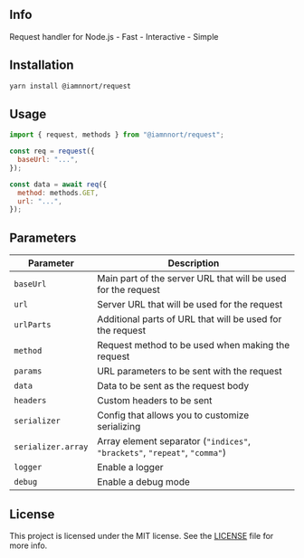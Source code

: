 ## Info

Request handler for Node.js - Fast - Interactive - Simple

## Installation

```bash
yarn install @iamnnort/request
```

## Usage

```javascript
import { request, methods } from "@iamnnort/request";

const req = request({
  baseUrl: "...",
});

const data = await req({
  method: methods.GET,
  url: "...",
});
```

## Parameters

| Parameter          | Description                                                                |
| ------------------ | -------------------------------------------------------------------------- |
| `baseUrl`          | Main part of the server URL that will be used for the request              |
| `url`              | Server URL that will be used for the request                               |
| `urlParts`         | Additional parts of URL that will be used for the request                  |
| `method`           | Request method to be used when making the request                          |
| `params`           | URL parameters to be sent with the request                                 |
| `data`             | Data to be sent as the request body                                        |
| `headers`          | Custom headers to be sent                                                  |
| `serializer`       | Config that allows you to customize serializing                            |
| `serializer.array` | Array element separator (`"indices"`, `"brackets"`, `"repeat"`, `"comma"`) |
| `logger`           | Enable a logger                                                            |
| `debug`            | Enable a debug mode                                                        |

## License

This project is licensed under the MIT license. See the [LICENSE](LICENSE) file for more info.
